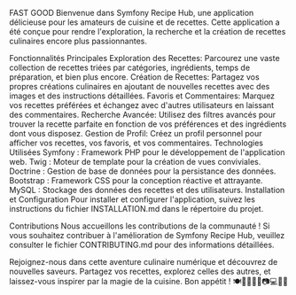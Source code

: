 FAST GOOD
Bienvenue dans Symfony Recipe Hub, une application délicieuse pour les amateurs de cuisine et de recettes. Cette application a été conçue pour rendre l'exploration, la recherche et la création de recettes culinaires encore plus passionnantes.

Fonctionnalités Principales
Exploration des Recettes: Parcourez une vaste collection de recettes triées par catégories, ingrédients, temps de préparation, et bien plus encore.
Création de Recettes: Partagez vos propres créations culinaires en ajoutant de nouvelles recettes avec des images et des instructions détaillées.
Favoris et Commentaires: Marquez vos recettes préférées et échangez avec d'autres utilisateurs en laissant des commentaires.
Recherche Avancée: Utilisez des filtres avancés pour trouver la recette parfaite en fonction de vos préférences et des ingrédients dont vous disposez.
Gestion de Profil: Créez un profil personnel pour afficher vos recettes, vos favoris, et vos commentaires.
Technologies Utilisées
Symfony : Framework PHP pour le développement de l'application web.
Twig : Moteur de template pour la création de vues conviviales.
Doctrine : Gestion de base de données pour la persistance des données.
Bootstrap : Framework CSS pour la conception réactive et attrayante.
MySQL : Stockage des données des recettes et des utilisateurs.
Installation et Configuration
Pour installer et configurer l'application, suivez les instructions du fichier INSTALLATION.md dans le répertoire du projet.

Contributions
Nous accueillons les contributions de la communauté ! Si vous souhaitez contribuer à l'amélioration de Symfony Recipe Hub, veuillez consulter le fichier CONTRIBUTING.md pour des informations détaillées.

Rejoignez-nous dans cette aventure culinaire numérique et découvrez de nouvelles saveurs. Partagez vos recettes, explorez celles des autres, et laissez-vous inspirer par la magie de la cuisine. Bon appétit ! 🍽👨‍🍳👩‍🍳📷💻🌐🚀
